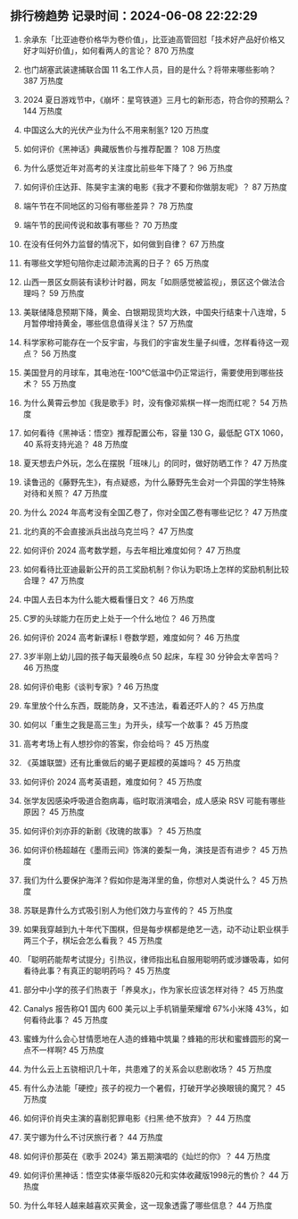 
## 排行榜趋势 记录时间：2024-06-08 22:22:29
  
  1. 余承东「比亚迪卷价格华为卷价值」，比亚迪高管回怼「技术好产品好价格又好才叫好价值」，如何看两人的言论？ 870 万热度
    
  2. 也门胡塞武装逮捕联合国 11 名工作人员，目的是什么？将带来哪些影响？ 387 万热度
    
  3. 2024 夏日游戏节中，《崩坏：星穹铁道》三月七的新形态，符合你的预期么？ 144 万热度
    
  4. 中国这么大的光伏产业为什么不用来制氢? 120 万热度
    
  5. 如何评价《黑神话》典藏版售价与推荐配置？ 108 万热度
    
  6. 为什么感觉近年对高考的关注度比前些年下降了？ 96 万热度
    
  7. 如何评价庄达菲、陈昊宇主演的电影《我才不要和你做朋友呢》？ 87 万热度
    
  8. 端午节在不同地区的习俗有哪些差异？ 78 万热度
    
  9. 端午节的民间传说和故事有哪些？ 70 万热度
    
  10. 在没有任何外力监督的情况下，如何做到自律？ 67 万热度
    
  11. 有哪些文学短句陪你走过颠沛流离的日子？ 65 万热度
    
  12. 山西一景区女厕装有读秒计时器，网友「如厕感觉被监视」，景区这个做法合理吗？ 59 万热度
    
  13. 美联储降息预期下降，黄金、白银期现货均大跌，中国央行结束十八连增，5月暂停增持黄金，哪些信息值得关注？ 57 万热度
    
  14. 科学家称可能存在一个反宇宙，与我们的宇宙发生量子纠缠，怎样看待这一观点？ 56 万热度
    
  15. 美国登月的月球车，其电池在-100℃低温中仍正常运行，需要使用到哪些技术？ 55 万热度
    
  16. 为什么黄霄云参加《我是歌手》时，没有像邓紫棋一样一炮而红呢？ 54 万热度
    
  17. 如何看待《黑神话：悟空》推荐配置公布，容量 130 G，最低配 GTX 1060，40 系将支持光追？ 48 万热度
    
  18. 夏天想去户外玩，怎么在摆脱「班味儿」的同时，做好防晒工作？ 47 万热度
    
  19. 读鲁迅的《藤野先生》，有点疑惑，为什么藤野先生会对一个异国的学生特殊对待和关照？ 47 万热度
    
  20. 为什么 2024 年高考没有全国乙卷了，你对全国乙卷有哪些记忆？ 47 万热度
    
  21. 北约真的不会直接派兵出战乌克兰吗？ 47 万热度
    
  22. 如何评价 2024 高考数学题，与去年相比难度如何？ 47 万热度
    
  23. 如何看待比亚迪最新公开的员工奖励机制？你认为职场上怎样的奖励机制比较合理？ 47 万热度
    
  24. 中国人去日本为什么能大概看懂日文？ 46 万热度
    
  25. C罗的头球能力在历史上处于一个什么地位？ 46 万热度
    
  26. 如何评价 2024 高考新课标 I 卷数学题，难度如何？ 46 万热度
    
  27. 3岁半刚上幼儿园的孩子每天最晚6点 50 起床，车程 30 分钟会太辛苦吗？ 46 万热度
    
  28. 如何评价电影《谈判专家》? 46 万热度
    
  29. 车里放个什么东西，既能防身，又不违法，看着还吓人的？ 45 万热度
    
  30. 如何以「重生之我是高三生」为开头，续写一个故事？ 45 万热度
    
  31. 高考考场上有人想抄你的答案，你会给吗？ 45 万热度
    
  32. 《英雄联盟》还有比重做后的蝎子更超模的英雄吗？ 45 万热度
    
  33. 如何评价 2024 高考英语题，难度如何？ 45 万热度
    
  34. 张学友因感染呼吸道合胞病毒，临时取消演唱会，成人感染 RSV 可能有哪些原因？ 45 万热度
    
  35. 如何评价刘亦菲的新剧《玫瑰的故事》？ 45 万热度
    
  36. 如何评价杨超越在《墨雨云间》饰演的姜梨一角，演技是否有进步？ 45 万热度
    
  37. 我们为什么要保护海洋？假如你是海洋里的鱼，你想对人类说什么？ 45 万热度
    
  38. 苏联是靠什么方式吸引别人为他们效力与宣传的？ 45 万热度
    
  39. 如果我穿越到九十年代下围棋，但是每步棋都是绝艺一选，动不动让职业棋手两三个子，棋坛会怎么看我？ 45 万热度
    
  40. 「聪明药能帮考试提分」引热议，律师指出私自服用聪明药或涉嫌吸毒，如何看待此事？有真正的聪明药吗？ 45 万热度
    
  41. 部分中小学的孩子们热衷于「养臭水」，作为家长应该怎样对待？ 45 万热度
    
  42. Canalys 报告称Q1 国内 600 美元以上手机销量荣耀增 67%小米降 43%，如何看待此事？ 45 万热度
    
  43. 蜜蜂为什么会心甘情愿地在人造的蜂箱中筑巢？蜂箱的形状和蜜蜂圆形的窝一点不一样啊? 45 万热度
    
  44. 为什么云上五骁相识几十年，共患难了的关系会以悲剧收场？ 45 万热度
    
  45. 有什么办法能「硬控」孩子的视力一个暑假，打破开学必换眼镜的魔咒？ 45 万热度
    
  46. 如何评价肖央主演的喜剧犯罪电影《扫黑·绝不放弃》？ 44 万热度
    
  47. 芙宁娜为什么不讨厌旅行者？ 44 万热度
    
  48. 如何评价那英在《歌手 2024》第五期演唱的《灿烂的你》？ 44 万热度
    
  49. 如何评价黑神话：悟空实体豪华版820元和实体收藏版1998元的售价？ 44 万热度
    
  50. 为什么年轻人越来越喜欢买黄金，这一现象透露了哪些信息？ 44 万热度
    